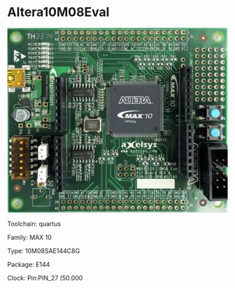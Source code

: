 # Altera10M08Eval

![board.png](board.png)

Toolchain: quartus

Family: MAX 10

Type: 10M08SAE144C8G

Package: E144

Clock: Pin:PIN_27 (50.000

